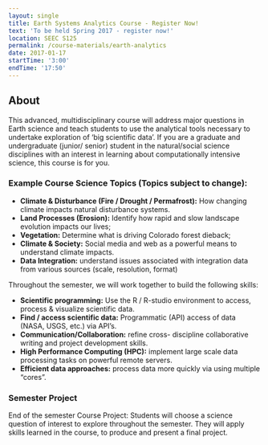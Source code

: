 ```yaml
---
layout: single
title: Earth Systems Analytics Course - Register Now!
text: 'To be held Spring 2017 - register now!'
location: SEEC S125
permalink: /course-materials/earth-analytics
date: 2017-01-17
startTime: '3:00'
endTime: '17:50'
---
```


## About

This advanced, multidisciplinary course will address major
questions in Earth science and teach students to use the
analytical tools necessary to undertake exploration of ‘big
scientific data’. If you are a graduate and undergraduate (junior/
senior) student in the natural/social science disciplines with an
interest in learning about computationally intensive science, this
course is for you.

### Example Course Science Topics (Topics subject to change):

* **Climate & Disturbance (Fire / Drought / Permafrost):** How
changing climate impacts natural disturbance systems.
* **Land Processes (Erosion):** Identify how rapid and slow
landscape evolution impacts our lives;
* **Vegetation:** Determine what is driving Colorado forest
dieback;
* **Climate & Society:** Social media and web as a powerful
means to understand climate impacts.
* **Data Integration:** understand issues associated with
integration data from various sources (scale, resolution, format)


Throughout the semester, we will work together to build the
following skills:

* **Scientific programming:** Use the R / R-studio environment to
access, process & visualize scientific data.
* **Find / access scientific data:** Programmatic (API) access of
data (NASA, USGS, etc.) via API’s.
* **Communication/Collaboration:** refine cross- discipline
collaborative writing and project development skills.
* **High Performance Computing (HPC):** implement large scale
data processing tasks on powerful remote servers.
* **Efficient data approaches:** process data more quickly via
using multiple “cores”.

### Semester Project

End of the semester Course Project: Students will choose a
science question of interest to explore throughout the semester.
They will apply skills learned in the course, to produce and
present a final project.

